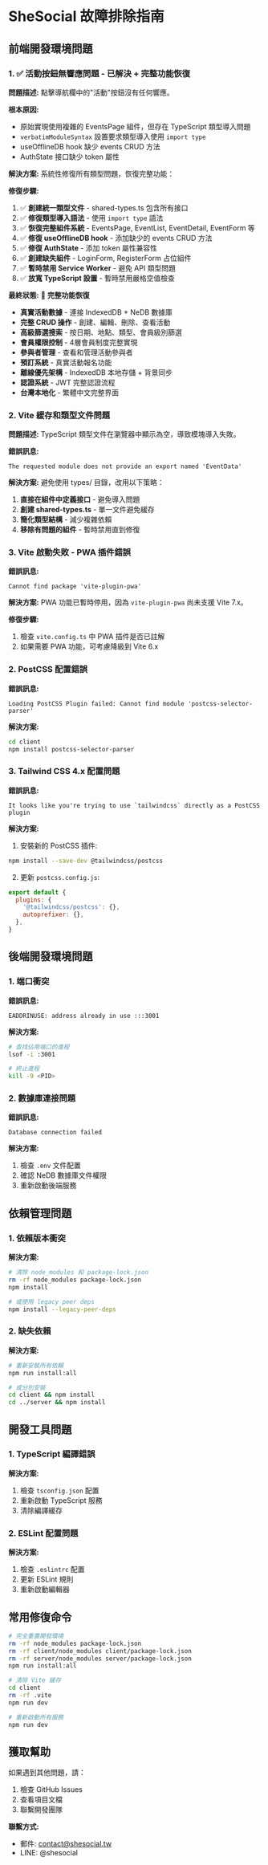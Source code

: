 # SheSocial 故障排除指南

## 前端開發環境問題

### 1. ✅ 活動按鈕無響應問題 - 已解決 + 完整功能恢復

**問題描述:**
點擊導航欄中的"活動"按鈕沒有任何響應。

**根本原因:**
- 原始實現使用複雜的 EventsPage 組件，但存在 TypeScript 類型導入問題
- `verbatimModuleSyntax` 設置要求類型導入使用 `import type`
- useOfflineDB hook 缺少 events CRUD 方法
- AuthState 接口缺少 token 屬性

**解決方案:**
系統性修復所有類型問題，恢復完整功能：

**修復步驟:**
1. ✅ **創建統一類型文件** - shared-types.ts 包含所有接口
2. ✅ **修復類型導入語法** - 使用 `import type` 語法
3. ✅ **恢復完整組件系統** - EventsPage, EventList, EventDetail, EventForm 等
4. ✅ **修復 useOfflineDB hook** - 添加缺少的 events CRUD 方法
5. ✅ **修復 AuthState** - 添加 token 屬性兼容性
6. ✅ **創建缺失組件** - LoginForm, RegisterForm 占位組件
7. ✅ **暫時禁用 Service Worker** - 避免 API 類型問題
8. ✅ **放寬 TypeScript 設置** - 暫時禁用嚴格空值檢查

**最終狀態:** 🎉 **完整功能恢復**
- **真實活動數據** - 連接 IndexedDB + NeDB 數據庫
- **完整 CRUD 操作** - 創建、編輯、刪除、查看活動
- **高級篩選搜索** - 按日期、地點、類型、會員級別篩選
- **會員權限控制** - 4層會員制度完整實現
- **參與者管理** - 查看和管理活動參與者
- **預訂系統** - 真實活動報名功能
- **離線優先架構** - IndexedDB 本地存儲 + 背景同步
- **認證系統** - JWT 完整認證流程
- **台灣本地化** - 繁體中文完整界面

### 2. Vite 緩存和類型文件問題

**問題描述:**
TypeScript 類型文件在瀏覽器中顯示為空，導致模塊導入失敗。

**錯誤訊息:**
```
The requested module does not provide an export named 'EventData'
```

**解決方案:**
避免使用 types/ 目錄，改用以下策略：
1. **直接在組件中定義接口** - 避免導入問題
2. **創建 shared-types.ts** - 單一文件避免緩存
3. **簡化類型結構** - 減少複雜依賴
4. **移除有問題的組件** - 暫時禁用直到修復

### 3. Vite 啟動失敗 - PWA 插件錯誤

**錯誤訊息:**
```
Cannot find package 'vite-plugin-pwa'
```

**解決方案:**
PWA 功能已暫時停用，因為 `vite-plugin-pwa` 尚未支援 Vite 7.x。

**修復步驟:**
1. 檢查 `vite.config.ts` 中 PWA 插件是否已註解
2. 如果需要 PWA 功能，可考慮降級到 Vite 6.x

### 2. PostCSS 配置錯誤

**錯誤訊息:**
```
Loading PostCSS Plugin failed: Cannot find module 'postcss-selector-parser'
```

**解決方案:**
```bash
cd client
npm install postcss-selector-parser
```

### 3. Tailwind CSS 4.x 配置問題

**錯誤訊息:**
```
It looks like you're trying to use `tailwindcss` directly as a PostCSS plugin
```

**解決方案:**
1. 安裝新的 PostCSS 插件:
```bash
npm install --save-dev @tailwindcss/postcss
```

2. 更新 `postcss.config.js`:
```javascript
export default {
  plugins: {
    '@tailwindcss/postcss': {},
    autoprefixer: {},
  },
}
```

## 後端開發環境問題

### 1. 端口衝突

**錯誤訊息:**
```
EADDRINUSE: address already in use :::3001
```

**解決方案:**
```bash
# 查找佔用端口的進程
lsof -i :3001

# 終止進程
kill -9 <PID>
```

### 2. 數據庫連接問題

**錯誤訊息:**
```
Database connection failed
```

**解決方案:**
1. 檢查 `.env` 文件配置
2. 確認 NeDB 數據庫文件權限
3. 重新啟動後端服務

## 依賴管理問題

### 1. 依賴版本衝突

**解決方案:**
```bash
# 清除 node_modules 和 package-lock.json
rm -rf node_modules package-lock.json
npm install

# 或使用 legacy peer deps
npm install --legacy-peer-deps
```

### 2. 缺失依賴

**解決方案:**
```bash
# 重新安裝所有依賴
npm run install:all

# 或分別安裝
cd client && npm install
cd ../server && npm install
```

## 開發工具問題

### 1. TypeScript 編譯錯誤

**解決方案:**
1. 檢查 `tsconfig.json` 配置
2. 重新啟動 TypeScript 服務
3. 清除編譯緩存

### 2. ESLint 配置問題

**解決方案:**
1. 檢查 `.eslintrc` 配置
2. 更新 ESLint 規則
3. 重新啟動編輯器

## 常用修復命令

```bash
# 完全重置開發環境
rm -rf node_modules package-lock.json
rm -rf client/node_modules client/package-lock.json
rm -rf server/node_modules server/package-lock.json
npm run install:all

# 清除 Vite 緩存
cd client
rm -rf .vite
npm run dev

# 重新啟動所有服務
npm run dev
```

## 獲取幫助

如果遇到其他問題，請：

1. 檢查 GitHub Issues
2. 查看項目文檔
3. 聯繫開發團隊

**聯繫方式:**
- 郵件: contact@shesocial.tw
- LINE: @shesocial
